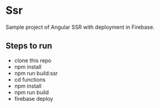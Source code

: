 # Ssr

Sample project of Angular SSR with deployment in Firebase.

## Steps to run

- clone this repo
- npm install
- npm run build:ssr
- cd functions
- npm install
- npm run build
- firebase deploy

